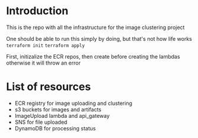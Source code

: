 # Introduction
This is the repo with all the infrastructure for the image clustering project

One should be able to run this simply by doing, but that's not how life works
```terraform init```
```terraform apply```

First, initizalize the ECR repos, then create before creating the lambdas otherwise it will throw an error

# List of resources
- ECR registry for image uploading and clustering
- s3 buckets for images and artifacts
- ImageUpload lambda and api_gateway
- SNS for file uploaded
- DynamoDB for processing status